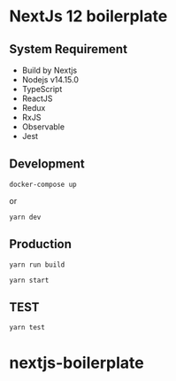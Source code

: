 # NextJs 12 boilerplate

## System Requirement

- Build by Nextjs
- Nodejs v14.15.0
- TypeScript
- ReactJS
- Redux
- RxJS
- Observable
- Jest

## Development

```
docker-compose up
```

or

```
yarn dev
```

## Production

```
yarn run build
```

```
yarn start
```

## TEST

```
yarn test
```

# nextjs-boilerplate
